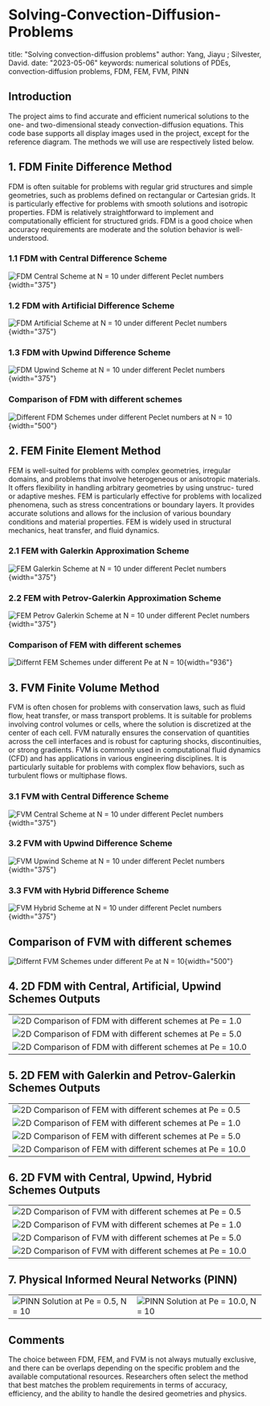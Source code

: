# Solving-Convection-Diffusion-Problems

title: "Solving convection-diffusion problems" 
author: Yang, Jiayu ; Silvester, David. 
date: "2023-05-06" 
keywords: numerical solutions of PDEs, convection-diffusion problems, FDM, FEM, FVM, PINN

## Introduction

The project aims to find accurate and efficient numerical solutions to the one- and two-dimensional steady convection-diffusion equations. This code base supports all display images used in the project, except for the reference diagram. The methods we will use are respectively listed below.

## 1. FDM Finite Difference Method

FDM is often suitable for problems with regular grid structures and simple geometries, such as problems defined on rectangular or Cartesian grids. It is particularly effective for problems with smooth solutions and isotropic properties. FDM is relatively straightforward to implement and computationally efficient for structured grids. FDM is a good choice when accuracy requirements are moderate and the solution behavior is well-understood.

### 1.1 FDM with Central Difference Scheme

![FDM Central Scheme at N = 10 under different Peclet numbers](Desktop/Solving%20Convection-Diffusion%20Problem/Image%20Outputs/FDM%20Central%20Scheme_N%20=%2010%20under%20different%20Pe.png){width="375"}

### 1.2 FDM with Artificial Difference Scheme

![FDM Artificial Scheme at N = 10 under different Peclet numbers](Desktop/Solving%20Convection-Diffusion%20Problem/Image%20Outputs/FDM%20Artificial%20Scheme_N%20=%2010%20under%20different%20Pe.png){width="375"}

### 1.3 FDM with Upwind Difference Scheme

![FDM Upwind Scheme at N = 10 under different Peclet numbers](Desktop/Solving%20Convection-Diffusion%20Problem/Image%20Outputs/FDM%20Upwind%20Scheme_N%20=%2010%20under%20different%20Pe.png){width="375"}

### Comparison of FDM with different schemes

![Different FDM Schemes under different Peclet numbers at N = 10](Desktop/Solving%20Convection-Diffusion%20Problem/Image%20Outputs/Differnt%20FDM%20Schemes%20under%20different%20Pe%20at%20N%20=%2010.png){width="500"}

## 2. FEM Finite Element Method

FEM is well-suited for problems with complex geometries, irregular domains, and problems that involve heterogeneous or anisotropic materials. It offers flexibility in handling arbitrary geometries by using unstruc- tured or adaptive meshes. FEM is particularly effective for problems with localized phenomena, such as stress concentrations or boundary layers. It provides accurate solutions and allows for the inclusion of various boundary conditions and material properties. FEM is widely used in structural mechanics, heat transfer, and fluid dynamics.

### 2.1 FEM with Galerkin Approximation Scheme

![FEM Galerkin Scheme at N = 10 under different Peclet numbers](Desktop/Solving%20Convection-Diffusion%20Problem/Image%20Outputs/FEM%20Galerkin%20Scheme_N%20=%2010%20under%20different%20Pe.png){width="375"}

### 2.2 FEM with Petrov-Galerkin Approximation Scheme

![FEM Petrov Galerkin Scheme at N = 10 under different Peclet numbers](Desktop/Solving%20Convection-Diffusion%20Problem/Image%20Outputs/FEM%20Petrov%20Galerkin%20Scheme_N%20=%2010%20under%20different%20Pe.png){width="375"}

### Comparison of FEM with different schemes

![Differnt FEM Schemes under different Pe at N = 10](Desktop/Solving%20Convection-Diffusion%20Problem/Image%20Outputs/Differnt%20FEM%20Schemes%20under%20different%20Pe%20at%20N%20=%2010.png){width="936"}

## 3. FVM Finite Volume Method

FVM is often chosen for problems with conservation laws, such as fluid flow, heat transfer, or mass transport problems. It is suitable for problems involving control volumes or cells, where the solution is discretized at the center of each cell. FVM naturally ensures the conservation of quantities across the cell interfaces and is robust for capturing shocks, discontinuities, or strong gradients. FVM is commonly used in computational fluid dynamics (CFD) and has applications in various engineering disciplines. It is particularly suitable for problems with complex flow behaviors, such as turbulent flows or multiphase flows.

### 3.1 FVM with Central Difference Scheme

![FVM Central Scheme at N = 10 under different Peclet numbers](Desktop/Solving%20Convection-Diffusion%20Problem/Image%20Outputs/FVM%20Central%20Scheme_N%20=%2010%20under%20different%20Pe.png){width="375"}

### 3.2 FVM with Upwind Difference Scheme

![FVM Upwind Scheme at N = 10 under different Peclet numbers](Desktop/Solving%20Convection-Diffusion%20Problem/Image%20Outputs/FVM%20Upwind%20Scheme_N%20=%2010%20under%20different%20Pe.png){width="375"}

### 3.3 FVM with Hybrid Difference Scheme

![FVM Hybrid Scheme at N = 10 under different Peclet numbers](Desktop/Solving%20Convection-Diffusion%20Problem/Image%20Outputs/FVM%20Hybrid%20Scheme_N%20=%2010%20under%20different%20Pe.png){width="375"}

## Comparison of FVM with different schemes

![Differnt FVM Schemes under different Pe at N = 10](Desktop/Solving%20Convection-Diffusion%20Problem/Image%20Outputs/Differnt%20FVM%20Schemes%20under%20different%20Pe%20at%20N%20=%2010.png){width="500"}

## 4. 2D FDM with Central, Artificial, Upwind Schemes Outputs

|                                                                                                                                                                                                                |
|----------------------------------------------------------------------------------------------------------------------------------------------------------------------------------------------------------------|
| ![2D Comparison of FDM with different schemes at Pe = 1.0](Desktop/Solving%20Convection-Diffusion%20Problem/Image%20Outputs/2D%20Comparison%20of%20FDM%20with%20different%20schemes%20at%20Pe%20=%201.0.png)   |
| ![2D Comparison of FDM with different schemes at Pe = 5.0](Desktop/Solving%20Convection-Diffusion%20Problem/Image%20Outputs/2D%20Comparison%20of%20FDM%20with%20different%20schemes%20at%20Pe%20=%205.0.png)   |
| ![2D Comparison of FDM with different schemes at Pe = 10.0](Desktop/Solving%20Convection-Diffusion%20Problem/Image%20Outputs/2D%20Comparison%20of%20FDM%20with%20different%20schemes%20at%20Pe%20=%2010.0.png) |

## 5. 2D FEM with Galerkin and Petrov-Galerkin Schemes Outputs

|                                                                                                                                                                                                                |
|----------------------------------------------------------------------------------------------------------------------------------------------------------------------------------------------------------------|
| ![2D Comparison of FEM with different schemes at Pe = 0.5](Desktop/Solving%20Convection-Diffusion%20Problem/Image%20Outputs/2D%20Comparison%20of%20FEM%20with%20different%20schemes%20at%20Pe%20=%200.5.png)   |
| ![2D Comparison of FEM with different schemes at Pe = 1.0](Desktop/Solving%20Convection-Diffusion%20Problem/Image%20Outputs/2D%20Comparison%20of%20FEM%20with%20different%20schemes%20at%20Pe%20=%201.0.png)   |
| ![2D Comparison of FEM with different schemes at Pe = 5.0](Desktop/Solving%20Convection-Diffusion%20Problem/Image%20Outputs/2D%20Comparison%20of%20FEM%20with%20different%20schemes%20at%20Pe%20=%205.0.png)   |
| ![2D Comparison of FEM with different schemes at Pe = 10.0](Desktop/Solving%20Convection-Diffusion%20Problem/Image%20Outputs/2D%20Comparison%20of%20FEM%20with%20different%20schemes%20at%20Pe%20=%2010.0.png) |

## 6. 2D FVM with Central, Upwind, Hybrid Schemes Outputs

|                                                                                                                                                                                                                |
|----------------------------------------------------------------------------------------------------------------------------------------------------------------------------------------------------------------|
| ![2D Comparison of FVM with different schemes at Pe = 0.5](Desktop/Solving%20Convection-Diffusion%20Problem/Image%20Outputs/2D%20Comparison%20of%20FVM%20with%20different%20schemes%20at%20Pe%20=%200.5.png)   |
| ![2D Comparison of FVM with different schemes at Pe = 1.0](Desktop/Solving%20Convection-Diffusion%20Problem/Image%20Outputs/2D%20Comparison%20of%20FVM%20with%20different%20schemes%20at%20Pe%20=%201.0.png)   |
| ![2D Comparison of FVM with different schemes at Pe = 5.0](Desktop/Solving%20Convection-Diffusion%20Problem/Image%20Outputs/2D%20Comparison%20of%20FVM%20with%20different%20schemes%20at%20Pe%20=%205.0.png)   |
| ![2D Comparison of FVM with different schemes at Pe = 10.0](Desktop/Solving%20Convection-Diffusion%20Problem/Image%20Outputs/2D%20Comparison%20of%20FVM%20with%20different%20schemes%20at%20Pe%20=%2010.0.png) |

## 7. Physical Informed Neural Networks (PINN)

|                                                                                                                                                              |                                                                                                                                                              |
|--------------------------------------------------------------------------------------------------------------------------------------------------------------|--------------------------------------------------------------------------------------------------------------------------------------------------------------|
| ![PINN Solution at Pe = 0.5, N = 10](Desktop/Solving%20Convection-Diffusion%20Problem/Image%20Outputs/PINN%20Solution%20at%20Pe%20=%200.5,%20N%20=%2010.png) | ![PINN Solution at Pe = 10.0, N = 10](Desktop/Solving%20Convection-Diffusion%20Problem/Image%20Outputs/PINN%20Solution%20at%20Pe%20=%2010,%20N%20=%2010.png) |

## Comments

The choice between FDM, FEM, and FVM is not always mutually exclusive, and there can be overlaps depending on the specific problem and the available computational resources. Researchers often select the method that best matches the problem requirements in terms of accuracy, efficiency, and the ability to handle the desired geometries and physics.
